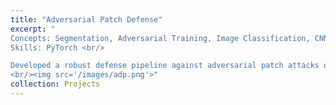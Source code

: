 ```yaml
---
title: "Adversarial Patch Defense"
excerpt: "
Concepts: Segmentation, Adversarial Training, Image Classification, CNN <br/>
Skills: PyTorch <br/>

Developed a robust defense pipeline against adversarial patch attacks on ImageNet by generating targeted patches and building a patch detection and segmentation model. Enhanced model resilience by covering adversarial regions prior to classification, resulting in an 83.7% improvement in Top-1 accuracy and a 12.5% gain in Top-5 accuracy on adversarial test sets.
<br/><img src='/images/adp.png'>"
collection: Projects
---
```

[Code]: (https://github.com/SuhaasKiran/adversarial_patch_defense)
